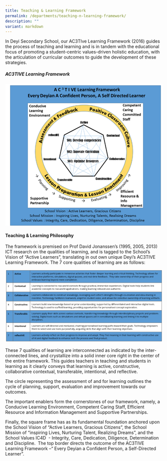 ```yaml
---
title: Teaching & Learning Framework
permalink: /departments/teaching-n-learning-framework/
description: ""
variant: markdown
---
```

In Deyi Secondary School, our AC3TIve Learning Framework (2016) guides the process of teaching and learning and is in tandem with the educational focus of promoting a student-centric values-driven holistic education, with the articulation of curricular outcomes to guide the development of these strategies.

##### AC3TIVE Learning Framework

![](/images/Departments/framework.png)

#### Teaching &amp; Learning Philosophy
The framework is premised on Prof David Jonanssen’s (1995, 2005, 2013) ICT research on the qualities of learning, and is tagged to the School’s Vision of “Active Learners”, translating in out own unique Deyi’s AC3TIVE Learning Framework.  The 7 core qualities of learning are as follows:

![](/images/Departments/active_framework_2.png)
		
These 7 qualities of learning are interconnected as indicated by the inter-connected lines, and crystallize into a solid inner core right in the center of the entire framework.&nbsp;This guides teachers in teaching and students in learning as it clearly conveys that learning is active, constructive, collaborative contextual, transferable, intentional, and reflective.

The circle representing the assessment of and for learning outlines the cycle of planning, support, evaluation and improvement towards our outcomes.

The important enablers form the cornerstones of our framework, namely, a Conducive Learning Environment, Competent Caring Staff, Efficient Resource and Information Management and Supportive Partnerships.

Finally, the square frame has as its fundamental foundation anchored upon the School Vision of “Active Learners, Gracious Citizens”, the School Mission of “inspiring Lives, Nurturing Talent, Realizing Dreams”, and the School Values IC4D&nbsp; - Integrity, Care, Dedication, Diligence, Determination and Discipline.&nbsp; The top border directs the outcome of the AC3TIVE Learning Framework –“ Every Deyian a Confident Person, a Self-Directed Learner”.